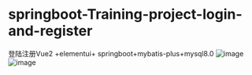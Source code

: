# springboot-Training-project-login-and-register
登陆注册Vue2 +elementui+ springboot+mybatis-plus+mysql8.0
![image](https://user-images.githubusercontent.com/106798736/218962383-a2a5fd66-d90b-4d67-bdd8-97265aaf860a.png)
![image](https://user-images.githubusercontent.com/106798736/218962428-808de18b-1280-4cc7-98b8-8648ad778b29.png)
